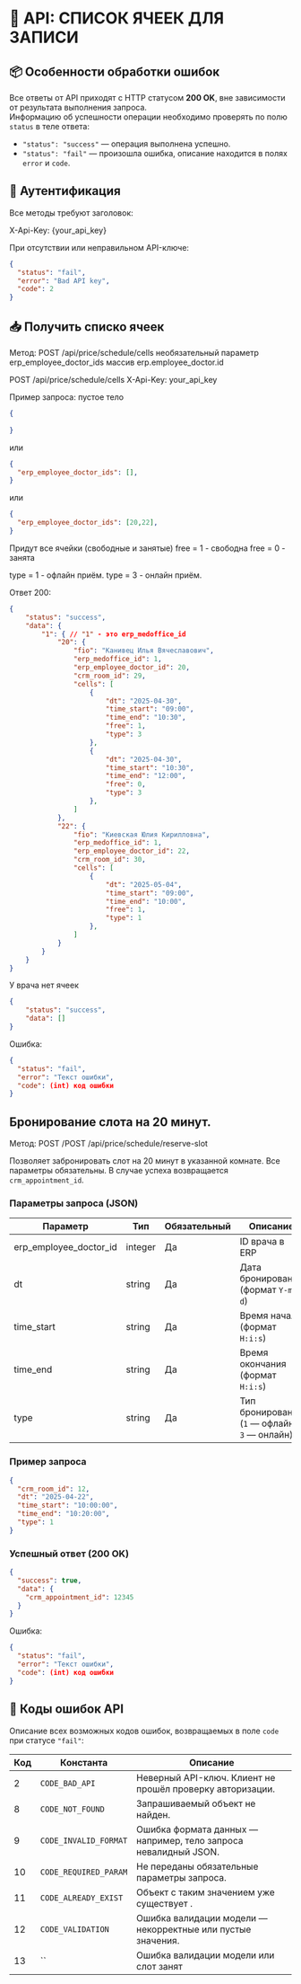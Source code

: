 # 📘 API: СПИСОК ЯЧЕЕК ДЛЯ ЗАПИСИ

## 📦 Особенности обработки ошибок

Все ответы от API приходят с HTTP статусом **200 OK**, вне зависимости от результата выполнения запроса.  
Информацию об успешности операции необходимо проверять по полю `status` в теле ответа:

- `"status": "success"` — операция выполнена успешно.
- `"status": "fail"` — произошла ошибка, описание находится в полях `error` и `code`.


## 🔐 Аутентификация

Все методы требуют заголовок:

X-Api-Key: {your_api_key}

При отсутствии или неправильном API-ключе:
```json
{
  "status": "fail",
  "error": "Bad API key",
  "code": 2
}
```


## 📥 Получить списко ячеек

Метод: POST /api/price/schedule/cells
необязательный параметр erp_employee_doctor_ids массив erp.employee_doctor.id

POST /api/price/schedule/cells
X-Api-Key: your_api_key

Пример запроса:
пустое тело
```json
{
  
}
```
или
```json
{
  "erp_employee_doctor_ids": [],
}
```
или
```json
{
  "erp_employee_doctor_ids": [20,22],
}
```

Придут все ячейки (свободные и занятые)
free = 1 - свободна
free = 0 - занята

type = 1 - офлайн приём.
type = 3 - онлайн приём.

Ответ 200:
```json
{
    "status": "success",
    "data": {
        "1": { // "1" - это erp_medoffice_id
            "20": {
                "fio": "Канивец Илья Вячеславович",
                "erp_medoffice_id": 1,
                "erp_employee_doctor_id": 20,
                "crm_room_id": 29,
                "cells": [
                    {
                        "dt": "2025-04-30",
                        "time_start": "09:00",
                        "time_end": "10:30",
                        "free": 1,
                        "type": 3
                    },
                    {
                        "dt": "2025-04-30",
                        "time_start": "10:30",
                        "time_end": "12:00",
                        "free": 0,
                        "type": 3
                    },                   
                ]
            },
            "22": {
                "fio": "Киевская Юлия Кирилловна",
                "erp_medoffice_id": 1,
                "erp_employee_doctor_id": 22,
                "crm_room_id": 30,
                "cells": [
                    {
                        "dt": "2025-05-04",
                        "time_start": "09:00",
                        "time_end": "10:00",
                        "free": 1,
                        "type": 1
                    },                   
                ]
            }
        }
    }
}
```

У врача нет ячеек
```json
{
    "status": "success",
    "data": []
}
```



Ошибка:
```json
{
  "status": "fail",
  "error": "Текст ошибки",
  "code": (int) код ошибки
}
```



## Бронирование слота на 20 минут.
Метод: POST /POST /api/price/schedule/reserve-slot
 

Позволяет забронировать слот на 20 минут в указанной комнате. Все параметры обязательны. В случае успеха возвращается `crm_appointment_id`.

### Параметры запроса (JSON)

| Параметр               | Тип     | Обязательный | Описание                                         |
|------------------------|---------|--------------|--------------------------------------------------|
| erp_employee_doctor_id | integer | Да           | ID врача в ERP                                   |
| dt                     | string  | Да           | Дата бронирования (формат `Y-m-d`)               |
| time_start             | string  | Да           | Время начала (формат `H:i:s`)                    |
| time_end               | string  | Да           | Время окончания (формат `H:i:s`)                 |
| type                   | string  | Да           | Тип бронирования (`1` — офлайн; `3` — онлайн)    |


### Пример запроса

```json
{
  "crm_room_id": 12,
  "dt": "2025-04-22",
  "time_start": "10:00:00",
  "time_end": "10:20:00",
  "type": 1
}
```

### Успешный ответ (200 OK)

```json
{
  "success": true,
  "data": {
    "crm_appointment_id": 12345
  }
}
```

Ошибка:
```json
{
  "status": "fail",
  "error": "Текст ошибки",
  "code": (int) код ошибки
}
```





## 🧾 Коды ошибок API

Описание всех возможных кодов ошибок, возвращаемых в поле `code` при статусе `"fail"`:

| Код | Константа               | Описание                                                         |
|-----|-------------------------|------------------------------------------------------------------|
| 2   | `CODE_BAD_API`          | Неверный API-ключ. Клиент не прошёл проверку авторизации.        |
| 8   | `CODE_NOT_FOUND`        | Запрашиваемый объект  не найден.                                 |
| 9   | `CODE_INVALID_FORMAT`   | Ошибка формата данных — например, тело запроса невалидный JSON.  |
| 10  | `CODE_REQUIRED_PARAM`   | Не переданы обязательные параметры запроса.                      |
| 11  | `CODE_ALREADY_EXIST`    | Объект с таким значением уже существует .                        |
| 12  | `CODE_VALIDATION`       | Ошибка валидации модели — некорректные или пустые значения.      |
| 13  | ``                      | Ошибка валидации модели или слот занят                           |

